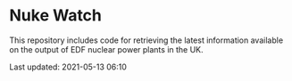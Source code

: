 # Nuke Watch

This repository includes code for retrieving the latest information available on the output of EDF nuclear power plants in the UK.

Last updated: 2021-05-13 06:10